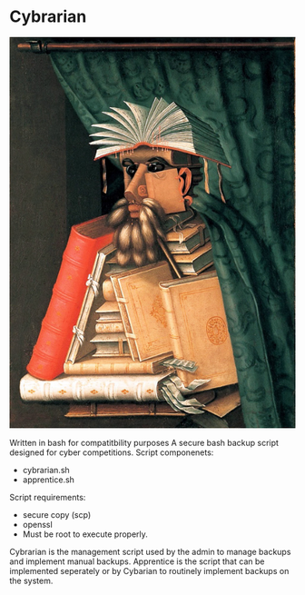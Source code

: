 # Cybrarian
![cybary](img/librarian.jpg)

Written in bash for compatitbility purposes
A secure bash backup script designed for cyber competitions.
Script componenets:
- cybrarian.sh
- apprentice.sh

Script requirements:
- secure copy (scp)
- openssl
- Must be root to execute properly.


Cybrarian is the management script used by the admin to manage backups and implement manual backups.
Apprentice is the script that can be implemented seperately or by Cybarian to routinely implement backups on the system.

